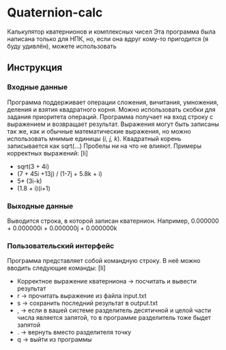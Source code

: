 # Quaternion-calc
Калькулятор кватернионов и комплексных чисел
Эта программа была написана только для НПК, но, если она вдруг кому-то пригодится (я буду удивлён), можете использовать

## Инструкция
### Входные данные
Программа поддерживает операции сложения, вичитания, умножения, деления и взятия квадратного корня. Можно использовать скобки для задания приоритета операций. Программа получает на вход строку с выражением и возвращает результат.
Выражения могут быть записаны так же, как и обычные математические выражения, но можно использовать мнимые единицы (*i, j, k*). Квадратный корень записывается как sqrt(...)
Пробелы ни на что не влияют.
Примеры корректных выражений:
[li] 
* sqrt(3 + 4i)
* (7 + 45i +13j) / (1-7j + 5.8k +   i)
* 5* (3i-k)
* (1.8 + i)(i+1)

### Выходные данные
Выводится строка, в которой записан кватернион. Например, 0.000000 + 0.000000i + 0.000000j + 0.000000k
### Пользовательский интерфейс
Программа представляет собой командную строку. В неё можно вводить следующие команды:
[li]
* Корректное выражение кватерниона -> посчитать и вывести результат
* r -> прочитать выражение из файла input.txt
* s -> сохранить последний результат в output.txt
* , -> если в вашей системе разделитель десятичной и целой части числа является запятой, то в программе разделитель тоже быдет запятой
* . -> вернуть вместо разделителя точку
* q -> выйти из программы
